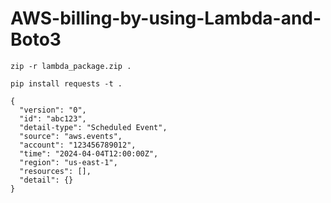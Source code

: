 # AWS-billing-by-using-Lambda-and-Boto3

```
zip -r lambda_package.zip .
```

```
pip install requests -t .
```

```
{
  "version": "0",
  "id": "abc123",
  "detail-type": "Scheduled Event",
  "source": "aws.events",
  "account": "123456789012",
  "time": "2024-04-04T12:00:00Z",
  "region": "us-east-1",
  "resources": [],
  "detail": {}
}
```